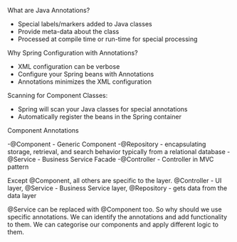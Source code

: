 What are Java Annotations? 
- Special labels/markers added to Java classes
- Provide meta-data about the class 
- Processed at compile time or run-time for special processing 

Why Spring Configuration with Annotations? 
- XML configuration can be verbose 
- Configure your Spring beans with Annotations 
- Annotations minimizes the XML configuration 

Scanning for Component Classes: 
- Spring will scan your Java classes for special annotations
- Automatically register the beans in the Spring container 


Component Annotations 

-@Component - Generic Component 
-@Repository - encapsulating storage, retrieval, and search behavior typically from a relational database 
-@Service - Business Service Facade 
-@Controller - Controller in MVC pattern

Except @Component, all others are specific to the layer. @Controller - UI 
layer, @Service - Business Service layer, @Repository - gets data from 
the data layer 

@Service can be replaced with @Component too. So why should we use 
specific annotations. We can identify the annotations and add 
functionality to them. We can categorise our components and apply 
different logic to them. 
